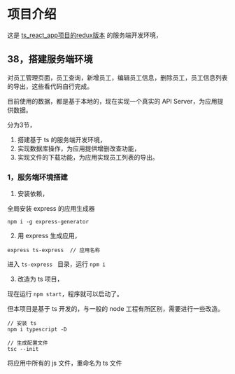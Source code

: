 # 项目介绍

这是 [ts_react_app项目的redux版本](https://github.com/crane0/ts_react_app/tree/redux-version) 的服务端开发环境，

## 38，搭建服务端环境

对员工管理页面，员工查询，新增员工，编辑员工信息，删除员工，员工信息列表的导出，这些看代码自行完成。

目前使用的数据，都是基于本地的，现在实现一个真实的 API Server，为应用提供数据。

分为3节，

1. 搭建基于 ts 的服务端开发环境，
2. 实现数据库操作，为应用提供增删改查功能，
3. 实现文件的下载功能，为应用实现员工列表的导出。

### 1，服务端环境搭建

1. 安装依赖，

全局安装 express 的应用生成器
```
npm i -g express-generator
```

2. 用 express 生成应用，
```
express ts-express  // 应用名称
```

进入 `ts-express ` 目录，运行 `npm i`

3. 改造为 ts 项目，

现在运行 `npm start`，程序就可以启动了。

但本项目是基于 ts 开发的，与一般的 node 工程有所区别，需要进行一些改造。

```
// 安装 ts 
npm i typescript -D

// 生成配置文件
tsc --init
```

将应用中所有的 js 文件，重命名为 ts 文件